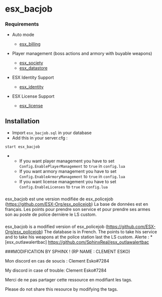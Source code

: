 # esx_bacjob

### Requirements
* Auto mode
  * [esx_billing](https://github.com/FXServer-ESX/fxserver-esx_billing)

* Player management (boss actions and armory with buyable weapons)
  * [esx_society](https://github.com/FXServer-ESX/fxserver-esx_society)
  * [esx_datastore](https://github.com/FXServer-ESX/fxserver-esx_datastore)

* ESX Identity Support
  * [esx_identity](https://github.com/ESX-Org/esx_identity)

* ESX License Support
  * [esx_license](https://github.com/ESX-Org/esx_license)


## Installation
- Import `esx_bacjob.sql` in your database
- Add this in your server.cfg :

```
start esx_bacjob
```
-  * If you want player management you have to set `Config.EnablePlayerManagement` to `true` in `config.lua`
   * If you want armory management you have to set `Config.EnableArmoryManagement` to `true` in `config.lua`
   * If you want license management you have to set `Config.EnableLicenses` to `true` in `config.lua`

###
esx_bacjob est une version modifiée de esx_policejob (https://github.com/ESX-Org/esx_policejob)
La base de données est en français.
Les points pour prendre son service et pour prendre ses armes son au poste de police dernière le LS custom.

###
esx_bacjob is a modified version of esx_policejob (https://github.com/ESX-Org/esx_policejob)
The database is in French.
The points to take his service and to take his weapons at the police station last the LS custom.
Alerte : 
*[esx_outlawalertbac]
https://github.com/SphinxReal/esx_outlawalertbac

###MODIFICATION BY SPHINX ! 
(RP NAME : CLEMENT ESKO)

Mon discord en cas de soucis : 
Clement Esko#7284

My discord in case of trouble:
Clement Esko#7284

Merci de ne pas partager cette ressource en modifiant les tags.

Please do not share this resource by modifying the tags.
